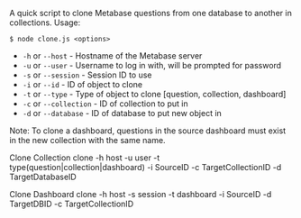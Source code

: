 A quick script to clone Metabase questions from one database to another in collections.  Usage:

```
$ node clone.js <options>
```

- `-h` or `--host` - Hostname of the Metabase server
- `-u` or `--user` - Username to log in with, will be prompted for password
- `-s` or `--session` - Session ID to use
- `-i` or `--id` - ID of object to clone
- `-t` or `--type` - Type of object to clone [question, collection, dashboard]
- `-c` or `--collection` - ID of collection to put in
- `-d` or `--database` - ID of database to put new object in

Note: To clone a dashboard, questions in the source dashboard must exist in the new collection with the same name.

Clone Collection
clone -h host -u user -t type(question|collection|dashboard) -i SourceID -c TargetCollectionID -d TargetDatabaseID

Clone Dashboard
clone -h host -s session -t dashboard -i SourceID -d TargetDBID -c TargetCollectionID